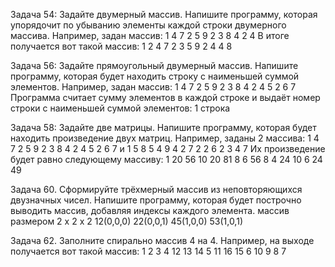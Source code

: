Задача 54: 
Задайте двумерный массив. Напишите программу, которая упорядочит по убыванию элементы каждой строки двумерного массива.
Например, задан массив:
1 4 7 2
5 9 2 3
8 4 2 4
В итоге получается вот такой массив:
1 2 4 7
2 3 5 9
2 4 4 8

Задача 56: 
Задайте прямоугольный двумерный массив. Напишите программу, которая будет находить строку с наименьшей суммой элементов.
Например, задан массив:
1 4 7 2
5 9 2 3
8 4 2 4
5 2 6 7
Программа считает сумму элементов в каждой строке и выдаёт номер строки с наименьшей суммой элементов: 1 строка

Задача 58: 
Задайте две матрицы. Напишите программу, которая будет находить произведение двух матриц.
Например, заданы 2 массива:
1 4 7 2
5 9 2 3
8 4 2 4
5 2 6 7
и
1 5 8 5
4 9 4 2
7 2 2 6
2 3 4 7
Их произведение будет равно следующему массиву:
1 20 56 10
20 81 8 6
56 8 4 24
10 6 24 49


Задача 60. 
Сформируйте трёхмерный массив из неповторяющихся двузначных чисел. Напишите программу, которая будет построчно выводить массив, добавляя индексы каждого элемента.
массив размером 2 x 2 x 2
12(0,0,0) 22(0,0,1)
45(1,0,0) 53(1,0,1)

Задача 62. 
Заполните спирально массив 4 на 4.
Например, на выходе получается вот такой массив:
1 2 3 4
12 13 14 5
11 16 15 6
10 9 8 7